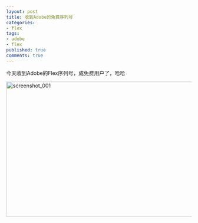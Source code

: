 ```yaml
---
layout: post
title: 收到Adobe的免费序列号
categories:
- flex
tags:
- adobe
- flex
published: true
comments: true
---
```

<p>今天收到Adobe的Flex序列号，成免费用户了，哈哈</p>

<p><img class="alignnone size-full wp-image-432" title="screenshot_001" src="http://www.fireyang.com/blog/wp-content/uploads/2009/04/screenshot_001.png" alt="screenshot_001" width="725" height="366" /></p>
